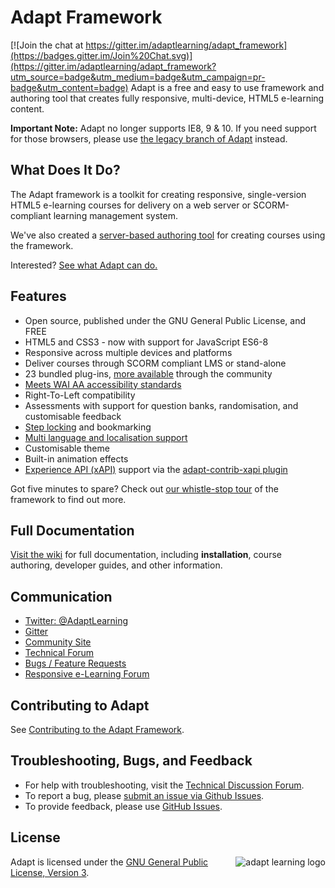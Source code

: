 # Adapt Framework
[![Join the chat at https://gitter.im/adaptlearning/adapt_framework](https://badges.gitter.im/Join%20Chat.svg)](https://gitter.im/adaptlearning/adapt_framework?utm_source=badge&utm_medium=badge&utm_campaign=pr-badge&utm_content=badge)
Adapt is a free and easy to use framework and authoring tool that creates fully responsive, multi-device, HTML5 e-learning content.

**Important Note:** Adapt no longer supports IE8, 9 & 10. If you need support for those browsers, please use [the legacy branch of Adapt](https://github.com/adaptlearning/adapt_framework/tree/legacy) instead.

## What Does It Do?
The Adapt framework is a toolkit for creating responsive, single-version HTML5 e-learning courses for delivery on a web server or SCORM-compliant learning management system.

We've also created a [server-based authoring tool](https://github.com/adaptlearning/adapt_authoring/) for creating courses using the framework.

Interested? [See what Adapt can do.](https://community.adaptlearning.org/demo2/index.html)

## Features
+ Open source, published under the GNU General Public License, and FREE
+ HTML5 and CSS3 - now with support for JavaScript ES6-8
+ Responsive across multiple devices and platforms
+ Deliver courses through SCORM compliant LMS or stand-alone
+ 23 bundled plug-ins, [more available](https://www.adaptlearning.org/index.php/plugin-browser/) through the community
+ [Meets WAI AA accessibility standards](https://github.com/adaptlearning/adapt_framework/wiki/Accessibility)
+ Right-To-Left compatibility
+ Assessments with support for question banks, randomisation, and customisable feedback
+ [Step locking](https://github.com/adaptlearning/adapt_framework/wiki/Locking-objects-with-'_isLocked'-and-'_lockType') and bookmarking
+ [Multi language and localisation support](https://github.com/adaptlearning/adapt_framework/wiki/Course-Localisation)
+ Customisable theme
+ Built-in animation effects
+ [Experience API (xAPI)](https://xapi.com/) support via the [adapt-contrib-xapi plugin](https://github.com/adaptlearning/adapt-contrib-xapi)

Got five minutes to spare? Check out [our whistle-stop tour](https://github.com/adaptlearning/adapt_framework/wiki/Framework-in-five-minutes) of the framework to find out more.

## Full Documentation
[Visit the wiki](https://github.com/adaptlearning/adapt_framework/wiki) for full documentation, including **installation**, course authoring, developer guides, and other information.

## Communication
+ [Twitter: @AdaptLearning](https://twitter.com/adaptlearning)
+ [Gitter](https://gitter.im/orgs/adaptlearning/rooms)
+ [Community Site](https://community.adaptlearning.org/)
+ [Technical Forum](https://community.adaptlearning.org/mod/forum/view.php?id=4)
+ [Bugs / Feature Requests](https://github.com/adaptlearning/adapt_framework/issues/new)
+ [Responsive e-Learning Forum](https://community.adaptlearning.org/mod/forum/view.php?id=56)

## Contributing to Adapt
See [Contributing to the Adapt Framework](https://github.com/adaptlearning/adapt_framework/wiki/Contributing-to-the-Adapt-Project).

## Troubleshooting, Bugs, and Feedback
+ For help with troubleshooting, visit the [Technical Discussion Forum](https://community.adaptlearning.org/mod/forum/view.php?id=4).
+ To report a bug, please [submit an issue via Github Issues](https://github.com/adaptlearning/adapt_framework/issues/new?title=please%20enter%20a%20brief%20summary%20of%20the%20issue%20here&body=please%20provide%20a%20full%20description%20of%20the%20problem,%20including%20steps%20on%20how%20to%20replicate,%20what%20browser(s)/device(s)%20the%20problem%20occurs%20on%20and,%20where%20helpful,%20screenshots.).
+ To provide feedback, please use [GitHub Issues](https://github.com/adaptlearning/adapt_framework/issues/new).

## License
<a href="https://community.adaptlearning.org/" target="_blank"><img src="https://github.com/adaptlearning/documentation/blob/master/04_wiki_assets/plug-ins/images/adapt-logo-mrgn-lft.jpg" alt="adapt learning logo" align="right"></a>  Adapt is licensed under the [GNU General Public License, Version 3](https://github.com/adaptlearning/adapt_framework/blob/master/LICENSE).
